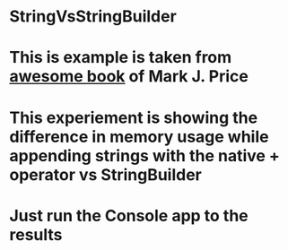 # StringVsStringBuilder
# This is example is taken from [awesome book](https://www.packtpub.com/product/c-10-and-net-6-modern-cross-platform-development-sixth-edition/9781801077361) of Mark J. Price
# This experiement is showing the difference in memory usage while appending strings with the native + operator vs StringBuilder
# Just run the Console app to the results
